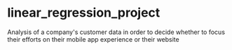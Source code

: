# linear_regression_project

Analysis of a company's customer data in order to decide whether to focus their efforts on their mobile app experience or their website
